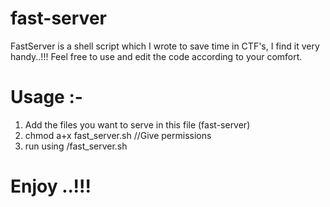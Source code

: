 # fast-server
FastServer is a shell script which I wrote to save time in CTF's,
I find it very handy..!!!
Feel free to use and edit the code according to your comfort.

# Usage :-
1. Add the files you want to serve in this file (fast-server)
2. chmod a+x fast_server.sh //Give permissions
3. run using 
   /fast_server.sh
# Enjoy ..!!!
